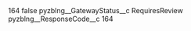 <?xml version="1.0" encoding="UTF-8"?>
<CustomMetadata xmlns="http://soap.sforce.com/2006/04/metadata" xmlns:xsi="http://www.w3.org/2001/XMLSchema-instance" xmlns:xsd="http://www.w3.org/2001/XMLSchema">
    <label>164</label>
    <protected>false</protected>
    <values>
        <field>pyzblng__GatewayStatus__c</field>
        <value xsi:type="xsd:string">RequiresReview</value>
    </values>
    <values>
        <field>pyzblng__ResponseCode__c</field>
        <value xsi:type="xsd:string">164</value>
    </values>
</CustomMetadata>
